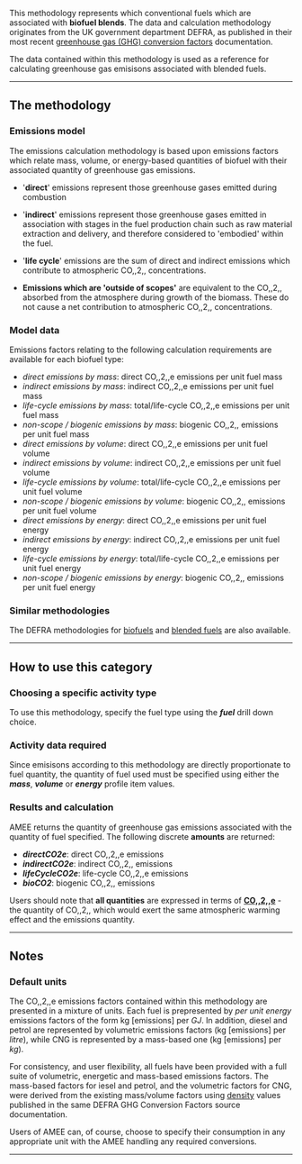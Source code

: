 This methodology represents which conventional fuels which are
associated with **biofuel blends**. The data and calculation methodology
originates from the UK government department DEFRA, as published in
their most recent [greenhouse gas (GHG) conversion
factors](http://www.defra.gov.uk/environment/economy/business-efficiency/reporting)
documentation.

The data contained within this methodology is used as a reference for
calculating greenhouse gas emisisons associated with blended fuels.

-----

## The methodology

### Emissions model

The emissions calculation methodology is based upon emissions factors
which relate mass, volume, or energy-based quantities of biofuel with
their associated quantity of greenhouse gas emissions.

  - '**direct**' emissions represent those greenhouse gases emitted
    during combustion

<!-- end list -->

  - '**indirect**' emissions represent those greenhouse gases emitted in
    association with stages in the fuel production chain such as raw
    material extraction and delivery, and therefore considered to
    'embodied' within the fuel.

<!-- end list -->

  - '**life cycle**' emissions are the sum of direct and indirect
    emissions which contribute to atmospheric CO,,2,, concentrations.

<!-- end list -->

  - **Emissions which are 'outside of scopes'** are equivalent to the
    CO,,2,, absorbed from the atmosphere during growth of the biomass.
    These do not cause a net contribution to atmospheric CO,,2,,
    concentrations.

### Model data

Emissions factors relating to the following calculation requirements are
available for each biofuel type:

  - *direct emissions by mass*: direct CO,,2,,e emissions per unit fuel
    mass
  - *indirect emissions by mass*: indirect CO,,2,,e emissions per unit
    fuel mass
  - *life-cycle emissions by mass*: total/life-cycle CO,,2,,e emissions
    per unit fuel mass
  - *non-scope / biogenic emissions by mass*: biogenic CO,,2,, emissions
    per unit fuel mass
  - *direct emissions by volume*: direct CO,,2,,e emissions per unit
    fuel volume
  - *indirect emissions by volume*: indirect CO,,2,,e emissions per unit
    fuel volume
  - *life-cycle emissions by volume*: total/life-cycle CO,,2,,e
    emissions per unit fuel volume
  - *non-scope / biogenic emissions by volume*: biogenic CO,,2,,
    emissions per unit fuel volume
  - *direct emissions by energy*: direct CO,,2,,e emissions per unit
    fuel energy
  - *indirect emissions by energy*: indirect CO,,2,,e emissions per unit
    fuel energy
  - *life-cycle emissions by energy*: total/life-cycle CO,,2,,e
    emissions per unit fuel energy
  - *non-scope / biogenic emissions by energy*: biogenic CO,,2,,
    emissions per unit fuel energy

### Similar methodologies

The DEFRA methodologies for [biofuels](Biofuels_by_DEFRA) and [blended
fuels](Blended_fuels_by_DEFRA) are also available.

-----

## How to use this category

### Choosing a specific activity type

To use this methodology, specify the fuel type using the ***fuel***
drill down choice.

### Activity data required

Since emisisons according to this methodology are directly proportionate
to fuel quantity, the quantity of fuel used must be specified using
either the ***mass***, ***volume*** or ***energy*** profile item values.

### Results and calculation

AMEE returns the quantity of greenhouse gas emissions associated with
the quantity of fuel specified. The following discrete **amounts** are
returned:

  - ***directCO2e***: direct CO,,2,,e emissions
  - ***indirectCO2e***: indirect CO,,2,, emissions
  - ***lifeCycleCO2e***: life-cycle CO,,2,,e emissions
  - ***bioCO2***: biogenic CO,,2,, emissions

Users should note that **all quantities** are expressed in terms of
**[CO,,2,,e](Greenhouse_gases_Global_warming_potentials)** - the
quantity of CO,,2,, which would exert the same atmospheric warming
effect and the emissions quantity.

-----

## Notes

### Default units

The CO,,2,,e emissions factors contained within this methodology are
presented in a mixture of units. Each fuel is prepresented by *per unit
energy* emissions factors of the form kg \[emissions\] per *GJ*. In
addition, diesel and petrol are represented by volumetric emissions
factors (kg \[emissions\] per *litre*), while CNG is represented by a
mass-based one (kg \[emissions\] per *kg*).

For consistency, and user flexibility, all fuels have been provided with
a full suite of volumetric, energetic and mass-based emissions factors.
The mass-based factors for iesel and petrol, and the volumetric factors
for CNG, were derived from the existing mass/volume factors using
[density](Fuel_properties_by_DEFRA) values published in the same DEFRA
GHG Conversion Factors source documentation.

Users of AMEE can, of course, choose to specify their consumption in any
appropriate unit with the AMEE handling any required conversions.

-----
